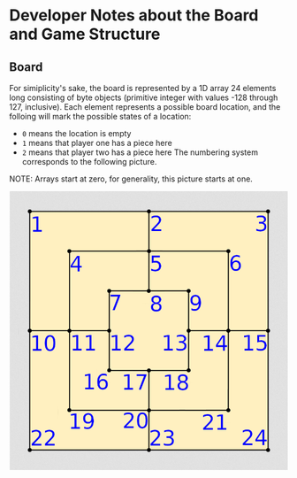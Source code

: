 # Developer Notes about the Board and Game Structure
## Board
For simiplicity's sake, the board is represented by a 1D array 24 elements long consisting of byte objects (primitive integer with values -128 through 127, inclusive). Each element represents a possible board location, and the folloing will mark the possible states of a location:
- ```0``` means the location is empty
- ```1``` means that player one has a piece here
- ```2``` means that player two has a piece here
The numbering system corresponds to the following picture. 

NOTE: Arrays start at zero, for generality, this picture starts at one.

![A Nine Men's Morris Board with the intersections numbered one through twenty-four from left-to-right and top-to-bottom](../img/LabeledBoard.png)
